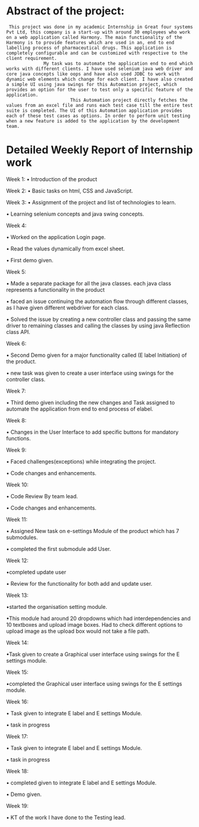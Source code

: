 # Abstract of the project:


     This project was done in my academic Internship in Great four systems Pvt Ltd, this company is a start-up with around 30 employees who work on a web application called Harmony. The main functionality of the Harmony is to provide features which are used in an, end to end labelling process of pharmaceutical drugs. This application is completely configurable and can be customized with respective to the client requirement.
                  My task was to automate the application end to end which works with different clients. I have used selenium java web driver and core java concepts like oops and have also used JDBC to work with dynamic web elements which change for each client. I have also created a simple UI using java swings for this Automation project, which provides an option for the user to test only a specific feature of the application. 
                            This Automation project directly fetches the values from an excel file and runs each test case till the entire test suite is completed. The UI of this Automation application provides each of these test cases as options. In order to perform unit testing when a new feature is added to the application by the development team.
     
     
     


# Detailed Weekly Report of Internship work



Week 1:
• Introduction of the product 


Week 2:
• Basic tasks on html, CSS and JavaScript.


Week 3:
• Assignment of the project and list of technologies to learn.

• Learning selenium concepts and java swing concepts.


Week 4:

• Worked on the application Login page.

• Read the values dynamically from excel sheet. 

• First demo given.


Week 5:

• Made a separate package for all the java classes. each java class represents a functionality in the product

• faced an issue continuing the automation flow through different classes, as I have given different webdriver for each class.

• Solved the issue by creating a new controller class and passing the same driver to remaining classes and calling the classes by using java Reflection class API.


Week 6:

• Second Demo given for a major functionality called (E label Initiation) of the product.

• new task was given to create a user interface using swings for the controller class.


Week 7:

• Third demo given including the new changes and Task assigned to automate the application from end to end process of elabel.


Week 8:

• Changes in the User Interface to add specific buttons for mandatory functions.


Week 9:

• Faced challenges(exceptions) while integrating the project. 

• Code changes and enhancements.

Week 10:

• Code Review By team lead.                                                       

• Code changes and enhancements.


Week 11:

• Assigned New task on e-settings Module of the product which has 7 submodules.

• completed the first submodule add User.


Week 12:

•completed update user 

• Review for the functionality for both add and update user.


Week 13:

•started the organisation setting module.

•This module had around 20 dropdowns which had interdependencies and 10 textboxes and upload image boxes. Had to check different options to upload image as the upload box would not take a file path.


Week 14:

•Task given to create a Graphical user interface using swings for the E settings module. 


Week 15:

•completed the Graphical user interface using swings for the E settings module. 


Week 16:

• Task given to integrate E label and E settings Module.

• task in progress


Week 17:

• Task given to integrate E label and E settings Module.

• task in progress


Week 18:

• completed given to integrate E label and E settings Module.

• Demo given.


Week 19:

• KT of the work I have done to the Testing lead.
